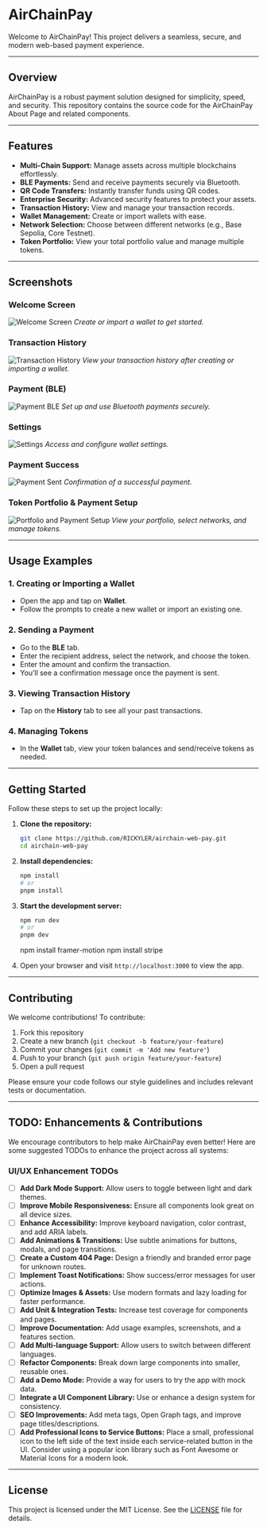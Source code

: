 # AirChainPay

Welcome to AirChainPay! This project delivers a seamless, secure, and modern web-based payment experience.

---

## Overview

AirChainPay is a robust payment solution designed for simplicity, speed, and security. This repository contains the source code for the AirChainPay About Page and related components.

---

## Features

- **Multi-Chain Support:** Manage assets across multiple blockchains effortlessly.
- **BLE Payments:** Send and receive payments securely via Bluetooth.
- **QR Code Transfers:** Instantly transfer funds using QR codes.
- **Enterprise Security:** Advanced security features to protect your assets.
- **Transaction History:** View and manage your transaction records.
- **Wallet Management:** Create or import wallets with ease.
- **Network Selection:** Choose between different networks (e.g., Base Sepolia, Core Testnet).
- **Token Portfolio:** View your total portfolio value and manage multiple tokens.

---

## Screenshots

### Welcome Screen
![Welcome Screen](screenshots/welcome.png)
*Create or import a wallet to get started.*

### Transaction History
![Transaction History](screenshots/transaction-history.png)
*View your transaction history after creating or importing a wallet.*

### Payment (BLE)
![Payment BLE](screenshots/payment-ble.png)
*Set up and use Bluetooth payments securely.*

### Settings
![Settings](screenshots/settings.png)
*Access and configure wallet settings.*

### Payment Success
![Payment Sent](screenshots/payment-sent.png)
*Confirmation of a successful payment.*

### Token Portfolio & Payment Setup
![Portfolio and Payment Setup](screenshots/portfolio-payment-setup.png)
*View your portfolio, select networks, and manage tokens.*

---

## Usage Examples

### 1. Creating or Importing a Wallet
- Open the app and tap on **Wallet**.
- Follow the prompts to create a new wallet or import an existing one.

### 2. Sending a Payment
- Go to the **BLE** tab.
- Enter the recipient address, select the network, and choose the token.
- Enter the amount and confirm the transaction.
- You’ll see a confirmation message once the payment is sent.

### 3. Viewing Transaction History
- Tap on the **History** tab to see all your past transactions.

### 4. Managing Tokens
- In the **Wallet** tab, view your token balances and send/receive tokens as needed.

---

## Getting Started

Follow these steps to set up the project locally:

1. **Clone the repository:**
   ```bash
   git clone https://github.com/RICKYLER/airchain-web-pay.git
   cd airchain-web-pay
   ```
2. **Install dependencies:**
   ```bash
   npm install
   # or
   pnpm install
   ```
3. **Start the development server:**
   ```bash
   npm run dev
   # or
   pnpm dev
   ```
   npm install framer-motion
   npm install stripe
   
4. Open your browser and visit `http://localhost:3000` to view the app.

---

## Contributing

We welcome contributions! To contribute:

1. Fork this repository
2. Create a new branch (`git checkout -b feature/your-feature`)
3. Commit your changes (`git commit -m 'Add new feature'`)
4. Push to your branch (`git push origin feature/your-feature`)
5. Open a pull request

Please ensure your code follows our style guidelines and includes relevant tests or documentation.

---

## TODO: Enhancements & Contributions

We encourage contributors to help make AirChainPay even better! Here are some suggested TODOs to enhance the project across all systems:


### UI/UX Enhancement TODOs

- [ ] **Add Dark Mode Support:** Allow users to toggle between light and dark themes.
- [ ] **Improve Mobile Responsiveness:** Ensure all components look great on all device sizes.
- [ ] **Enhance Accessibility:** Improve keyboard navigation, color contrast, and add ARIA labels.
- [ ] **Add Animations & Transitions:** Use subtle animations for buttons, modals, and page transitions.
- [ ] **Create a Custom 404 Page:** Design a friendly and branded error page for unknown routes.
- [ ] **Implement Toast Notifications:** Show success/error messages for user actions.
- [ ] **Optimize Images & Assets:** Use modern formats and lazy loading for faster performance.
- [ ] **Add Unit & Integration Tests:** Increase test coverage for components and pages.
- [ ] **Improve Documentation:** Add usage examples, screenshots, and a features section.
- [ ] **Add Multi-language Support:** Allow users to switch between different languages.
- [ ] **Refactor Components:** Break down large components into smaller, reusable ones.
- [ ] **Add a Demo Mode:** Provide a way for users to try the app with mock data.
- [ ] **Integrate a UI Component Library:** Use or enhance a design system for consistency.
- [ ] **SEO Improvements:** Add meta tags, Open Graph tags, and improve page titles/descriptions.
- [ ] **Add Professional Icons to Service Buttons:** Place a small, professional icon to the left side of the text inside each service-related button in the UI. Consider using a popular icon library such as Font Awesome or Material Icons for a modern look.

---

## License

This project is licensed under the MIT License. See the [LICENSE](LICENSE) file for details.


